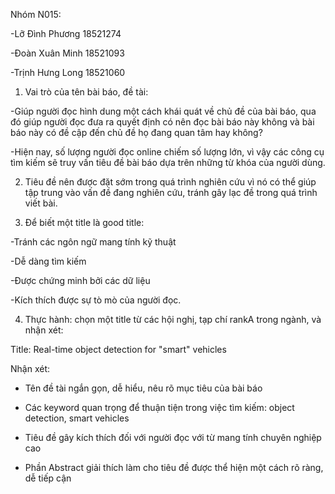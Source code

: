 Nhóm N015:

-Lỡ Đình Phương 18521274

-Đoàn Xuân Minh 18521093

-Trịnh Hưng Long 18521060

1. Vai trò của tên bài báo, đề tài:

-Giúp người đọc hình dung một cách khái quát về chủ đề của bài báo, qua đó giúp người đọc đưa ra quyết định có nên đọc bài báo này không và bài báo này có đề cập đến chủ đề họ đang quan tâm hay không?

-Hiện nay, số lượng người đọc online chiếm số lượng lớn, vì vậy các công cụ tìm kiếm sẽ truy vấn tiêu đề bài báo dựa trên những từ khóa của người dùng.

2. Tiêu đề nên được đặt sớm trong quá trình nghiên cứu vì nó có thể giúp tập trung vào vấn đề đang nghiên cứu, tránh gây lạc đề trong quá trình viết bài.

3. Để biết một title là good title:

-Tránh các ngôn ngữ mang tính kỹ thuật

-Dễ dàng tìm kiếm

-Được chứng minh bởi các dữ liệu

-Kích thích được sự tò mò của người đọc.

4. Thực hành: chọn một title từ các hội nghị, tạp chí rankA trong ngành, và nhận xét: 

Title: Real-time object detection for "smart" vehicles

Nhận xét:

- Tên đề tài ngắn gọn, dễ hiểu, nêu rõ mục tiêu của bài báo

- Các keyword quan trọng để thuận tiện trong việc tìm kiếm: object detection, smart vehicles

- Tiêu đề gây kích thích đối với người đọc với từ mang tính chuyên nghiệp cao

- Phần Abstract giải thích làm cho tiêu đề được thể hiện một cách rõ ràng, dễ tiếp cận
